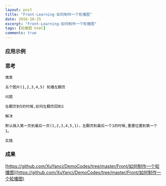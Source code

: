 ```yaml
---
layout: post
title: "Front-Learning-如何制作一个轮播图"
date: 2016-10-25
excerpt: "Front-Learning-如何制作一个轮播图"
tags: [轮播图 html]
comments: true
---
```





### 应用示例 ###


### 思考 ###

`情景`

	五个图片(1,2,3,4,5) 轮播左翻页

`问题`

	在翻页到5的时候,如何左翻页回到1

`解决`

	默认插入第一页到最后一页(1,2,3,4,5,1)，左翻页到最后一个1的时候,重置位置到第一个1。

`实践`



### 成果 ###

[https://github.com/XuYanci/DemoCodes/tree/master/Front/如何制作一个轮播图](https://github.com/XuYanci/DemoCodes/tree/master/Front/如何制作一个轮播图)
